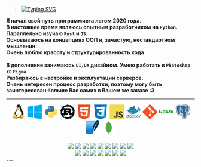 > [![Typing SVG](https://readme-typing-svg.herokuapp.com?font=Fira+Code&weight=600&size=35&duration=3500&pause=3000&color=A511FF&vCenter=true&width=700&lines=%D0%9F%D1%80%D0%B8%D0%B2%D0%B5%D1%82%2C+%D0%BC%D0%B5%D0%BD%D1%8F+%D0%B7%D0%BE%D0%B2%D1%83%D1%82+DIMFLIX+%F0%9F%91%8B)](https://git.io/typing-svg)         

<b>Я начал свой путь программиста летом 2020 года.</b><br>
<b>В настоящее время являюсь опытным разработчиком на `Python`. Параллельно изучаю `Rust` и `JS`.</b><br>
<b>Основываюсь на концепциях ООП и, зачастую, нестандартном мышлении.</b><br>
<b>Очень люблю красоту и структурированность кода.</b><br><br>
<b>В дополнение занимаюсь `UI/UX` дизайном. Умею работать в `Photoshop` `XD` `Figma`</b><br>
<b>Разбираюсь в настройке и эксплуатации серверов.</b><br>
<b>Очень интересен процесс разработки, поэтому могу быть заинтересован больше Вас самих в Вашем же заказе :3</b>

---
<div align="center">
  <img src="https://github.com/devicons/devicon/blob/master/icons/linux/linux-original.svg" title="Linux" alt="Linux" width="40" height="40"/>
  <img src="https://github.com/devicons/devicon/blob/master/icons/windows8/windows8-original.svg" title="Windows" alt="Windows" width="40" height="40"/>    

  <img src="https://github.com/devicons/devicon/blob/master/icons/python/python-original.svg" title="Python" alt="Python" width="40" height="40"/>
  <img src="https://github.com/devicons/devicon/blob/master/icons/rust/rust-plain.svg" title="Rust" alt="Rust" width="40" height="40"/>
  <img src="https://github.com/devicons/devicon/blob/master/icons/html5/html5-original.svg" title="html5" alt="html5" width="40" height="40"/>
  <img src="https://github.com/devicons/devicon/blob/master/icons/css3/css3-original.svg" title="css" alt="css" width="40" height="40"/>
  <img src="https://github.com/devicons/devicon/blob/master/icons/javascript/javascript-original.svg" title="javascript" alt="javascript" width="40" height="40"/>

  <img src="https://github.com/devicons/devicon/blob/master/icons/docker/docker-original-wordmark.svg" title="Docker" alt="Docker" width="40" height="40"/>
  <img src="https://github.com/devicons/devicon/blob/master/icons/git/git-original.svg" title="Git" alt="Git" width="40" height="40"/>
  <img src="https://github.com/devicons/devicon/blob/master/icons/nginx/nginx-original.svg" title="Nginx" alt="Nginx" width="40" height="40"/>
  <img src="https://github.com/devicons/devicon/blob/master/icons/postgresql/postgresql-plain.svg" title="PostgreSQL" alt="PostgreSQL" width="40" height="40"/>
  <img src="https://github.com/devicons/devicon/blob/master/icons/sqlite/sqlite-original.svg" title="SQLite" alt="SQLite" width="40" height="40"/>
  <img src="https://github.com/devicons/devicon/blob/master/icons/mongodb/mongodb-plain.svg" title="MongoDB" alt="MongoDB" width="40" height="40"/>
  
  <div></div><br>
  
  <img src="https://img.shields.io/badge/-Django-%23801AE6"/>
  <img src="https://img.shields.io/badge/-Flask-%23801AE6"/>
  <img src="https://img.shields.io/badge/-Aiohttp-%23801AE6"/>
  <img src="https://img.shields.io/badge/-PyQT-%23801AE6"/>
  <img src="https://img.shields.io/badge/-PySide-%23801AE6"/>
  <img src="https://img.shields.io/badge/-Aiogram-%23801AE6"/>
  <img src="https://img.shields.io/badge/-Pyrogram-%23801AE6"/>
  <img src="https://img.shields.io/badge/-Asyncio-%23801AE6"/>
  <img src="https://img.shields.io/badge/-AsyncPg-%23801AE6"/>
  
  <div></div>
  
  <img src="https://img.shields.io/badge/-AioSQLite-%23801AE6"/>
  <img src="https://img.shields.io/badge/-vk_api-%23801AE6"/>
  <img src="https://img.shields.io/badge/-Selenium-%23801AE6"/>
  <img src="https://img.shields.io/badge/-Requests-%23801AE6"/>
  <img src="https://img.shields.io/badge/-CPython-%23801AE6"/>
  <img src="https://img.shields.io/badge/-Pillow-%23801AE6"/>
  <img src="https://img.shields.io/badge/-BeautifulSoup-%23801AE6"/>
</div>
---
